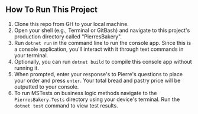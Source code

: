 ## How To Run This Project

1. Clone this repo from GH to your local machine.
2. Open your shell (e.g., Terminal or GitBash) and navigate to this project's production directory called "PierresBakery". 
3. Run `dotnet run` in the command line to run the console app. Since this is a console application, you'll interact with it through text commands in your terminal.
4. Optionally, you can run `dotnet build` to compile this console app without running it.
5. When prompted, enter your response's to Pierre's questions to place your order and press `enter`. Your total bread and pastry price will be outputted to your console. 
6. To run MSTests on business logic methods navigate to the `PierresBakery.Tests` directory using your device's terminal. Run the `dotnet test` command to view test results. 